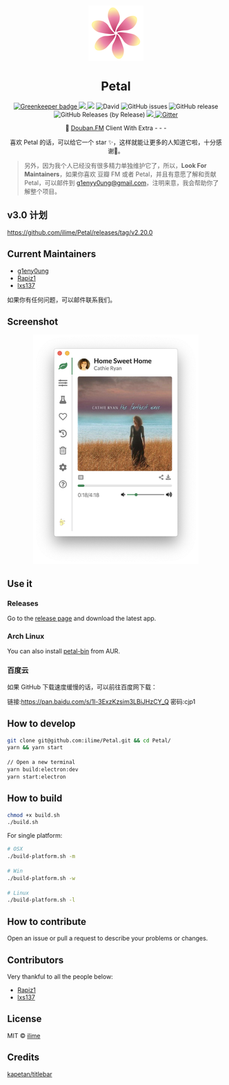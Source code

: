 <p align="center">
  <img src="assets/icons/512x512.png" width="128 height="128" alt="Petal Logo" />
</p>
<h1 align="center">Petal</h1>
<p align="center">
  <a href="https://greenkeeper.io/">
    <img src="https://badges.greenkeeper.io/ilime/Petal.svg" alt="Greenkeeper badge">
  </a>
  <a href="https://travis-ci.org/ilime/Petal">
    <img src="https://travis-ci.org/ilime/Petal.svg?branch=dev" />
  </a>
  <img src="https://david-dm.org/ilime/Petal.svg" />
  <img alt="David" src="https://img.shields.io/david/dev/ilime/Petal.svg">
  <img alt="GitHub issues" src="https://img.shields.io/github/issues/ilime/Petal.svg">
  <img alt="GitHub release" src="https://img.shields.io/github/release/ilime/Petal">
  <img alt="GitHub Releases (by Release)" src="https://img.shields.io/github/downloads/ilime/Petal/total.svg">
  <a href="https://opensource.org/licenses/MIT">
    <img src="https://img.shields.io/badge/License-MIT-blue.svg" />
  </a>
  <a href="https://gitter.im/ilime/Petal?utm_source=badge&utm_medium=badge&utm_campaign=pr-badge">
    <img src="https://badges.gitter.im/ilime/Petal.svg" alt="Gitter" />
  </a>
</p>
<p align="center">🌺 <a href="https://douban.fm">Douban.FM</a> Client With Extra - - -</p>
<p align="center">喜欢 Petal 的话，可以给它一个 star ✨，这样就能让更多的人知道它啦，十分感谢🙏。</p>

> 另外，因为我个人已经没有很多精力单独维护它了，所以，**Look For Maintainers**，如果你喜欢 豆瓣 FM 或者 Petal，并且有意愿了解和贡献 Petal，可以邮件到 g1enyy0ung@gmail.com，注明来意，我会帮助你了解整个项目。

## v3.0 计划

<https://github.com/ilime/Petal/releases/tag/v2.20.0>

## Current Maintainers

- [g1eny0ung](https://github.com/g1eny0ung)
- [Rapiz1](https://github.com/Rapiz1)
- [lxs137](https://github.com/lxs137)

如果你有任何问题，可以邮件联系我们。

## Screenshot

<p align="center">
  <img src="petal-screenshot.png" alt="Petal Screenshot" width="384">
</p>

## Use it

### Releases

Go to the [release page](https://github.com/ilime/Petal/releases) and download the latest app.

### Arch Linux

You can also install [petal-bin](https://aur.archlinux.org/packages/petal-bin/) from AUR.

### 百度云

如果 GitHub 下载速度缓慢的话，可以前往百度网下载：

链接:<https://pan.baidu.com/s/1l-3ExzKzsim3LBiJHzCY_Q>  密码:cjp1

## How to develop

```sh
git clone git@github.com:ilime/Petal.git && cd Petal/
yarn && yarn start

// Open a new terminal
yarn build:electron:dev
yarn start:electron
```

## How to build

```sh
chmod +x build.sh
./build.sh
```

For single platform:

```sh
# OSX
./build-platform.sh -m

# Win
./build-platform.sh -w

# Linux
./build-platform.sh -l
```

## How to contribute

Open an issue or pull a request to describe your problems or changes.

## Contributors

Very thankful to all the people below:

- [Rapiz1](https://github.com/Rapiz1)
- [lxs137](https://github.com/lxs137)

## License

MIT &copy; [ilime](https://github.com/ilime)

## Credits

[kapetan/titlebar](https://github.com/kapetan/titlebar)
